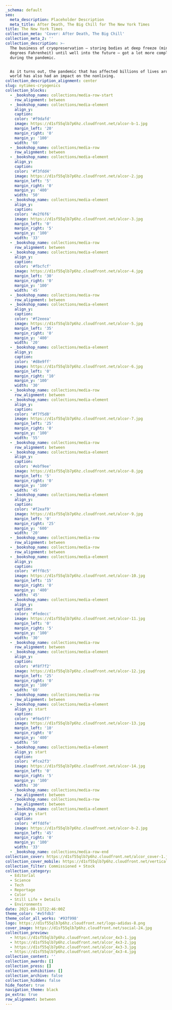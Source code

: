 ```yaml
---
_schema: default
seo:
  meta_description: Placeholder Description
  meta_title: After Death, The Big Chill for The New York Times
title: The New York Times
collection_meta: 'Cover: After Death, The Big Chill'
collection_meta_2: ''
collection_description: >-
  The business of cryopreservation — storing bodies at deep freeze (minus 320
  degrees Fahrenheit) until well into the future — got a lot more complicated
  during the pandemic.


  As it turns out, the pandemic that has affected billions of lives around the
  world has also had an impact on the nonliving.
collection_description_alignment: center
slug: nytimes-cryogenics
collection_blocks:
  - _bookshop_name: collections/media-row-start
    row_alignment: between
  - _bookshop_name: collections/media-element
    align_y:
    caption:
    color: '#f9dafd'
    image: https://d1sf55qlb7p6hz.cloudfront.net/alcor-b-1.jpg
    margin_left: '20'
    margin_right: '0'
    margin_y: '100'
    width: '60'
  - _bookshop_name: collections/media-row
    row_alignment: between
  - _bookshop_name: collections/media-element
    align_y:
    caption:
    color: '#f3fdd4'
    image: https://d1sf55qlb7p6hz.cloudfront.net/alcor-2.jpg
    margin_left: '5'
    margin_right: '0'
    margin_y: '400'
    width: '50'
  - _bookshop_name: collections/media-element
    align_y:
    caption:
    color: '#e2f6f6'
    image: https://d1sf55qlb7p6hz.cloudfront.net/alcor-3.jpg
    margin_left: '0'
    margin_right: '5'
    margin_y: '100'
    width: '33'
  - _bookshop_name: collections/media-row
    row_alignment: between
  - _bookshop_name: collections/media-element
    align_y:
    caption:
    color: '#fbcfcf'
    image: https://d1sf55qlb7p6hz.cloudfront.net/alcor-4.jpg
    margin_left: '30'
    margin_right: '0'
    margin_y: '100'
    width: '45'
  - _bookshop_name: collections/media-row
    row_alignment: between
  - _bookshop_name: collections/media-element
    align_y:
    caption:
    color: '#f2eeea'
    image: https://d1sf55qlb7p6hz.cloudfront.net/alcor-5.jpg
    margin_left: '35'
    margin_right: '0'
    margin_y: '400'
    width: '20'
  - _bookshop_name: collections/media-element
    align_y:
    caption:
    color: '#d8e9ff'
    image: https://d1sf55qlb7p6hz.cloudfront.net/alcor-6.jpg
    margin_left: '0'
    margin_right: '10'
    margin_y: '100'
    width: '30'
  - _bookshop_name: collections/media-row
    row_alignment: between
  - _bookshop_name: collections/media-element
    align_y:
    caption:
    color: '#f7f5d8'
    image: https://d1sf55qlb7p6hz.cloudfront.net/alcor-7.jpg
    margin_left: '25'
    margin_right: '0'
    margin_y: '100'
    width: '55'
  - _bookshop_name: collections/media-row
    row_alignment: between
  - _bookshop_name: collections/media-element
    align_y:
    caption:
    color: '#ebf9ee'
    image: https://d1sf55qlb7p6hz.cloudfront.net/alcor-8.jpg
    margin_left: '5'
    margin_right: '0'
    margin_y: '100'
    width: '45'
  - _bookshop_name: collections/media-element
    align_y:
    caption:
    color: '#f2eaf9'
    image: https://d1sf55qlb7p6hz.cloudfront.net/alcor-9.jpg
    margin_left: '0'
    margin_right: '25'
    margin_y: '600'
    width: '20'
  - _bookshop_name: collections/media-row
    row_alignment: between
  - _bookshop_name: collections/media-row
    row_alignment: between
  - _bookshop_name: collections/media-element
    align_y:
    caption:
    color: '#fff8c5'
    image: https://d1sf55qlb7p6hz.cloudfront.net/alcor-10.jpg
    margin_left: '15'
    margin_right: '0'
    margin_y: '400'
    width: '45'
  - _bookshop_name: collections/media-element
    align_y:
    caption:
    color: '#fedecc'
    image: https://d1sf55qlb7p6hz.cloudfront.net/alcor-11.jpg
    margin_left: '0'
    margin_right: '5'
    margin_y: '100'
    width: '30'
  - _bookshop_name: collections/media-row
    row_alignment: between
  - _bookshop_name: collections/media-element
    align_y:
    caption:
    color: '#f8f7f2'
    image: https://d1sf55qlb7p6hz.cloudfront.net/alcor-12.jpg
    margin_left: '25'
    margin_right: '0'
    margin_y: '100'
    width: '60'
  - _bookshop_name: collections/media-row
    row_alignment: between
  - _bookshop_name: collections/media-element
    align_y: start
    caption:
    color: '#f6e5ff'
    image: https://d1sf55qlb7p6hz.cloudfront.net/alcor-13.jpg
    margin_left: '10'
    margin_right: '0'
    margin_y: '400'
    width: '50'
  - _bookshop_name: collections/media-element
    align_y: start
    caption:
    color: '#fce2f3'
    image: https://d1sf55qlb7p6hz.cloudfront.net/alcor-14.jpg
    margin_left: '0'
    margin_right: '5'
    margin_y: '100'
    width: '30'
  - _bookshop_name: collections/media-row
    row_alignment: between
  - _bookshop_name: collections/media-row
    row_alignment: between
  - _bookshop_name: collections/media-element
    align_y: start
    caption:
    color: '#ffddfe'
    image: https://d1sf55qlb7p6hz.cloudfront.net/alcor-b-2.jpg
    margin_left: '45'
    margin_right: '0'
    margin_y: '100'
    width: '33'
  - _bookshop_name: collections/media-row-end
collection_cover: https://d1sf55qlb7p6hz.cloudfront.net/alcor_cover-1.jpg
collection_cover_mobile: https://d1sf55qlb7p6hz.cloudfront.net/verticalcovers-56.jpg
collection_filter: Commissioned + Stock
collection_category:
  - Editorial
  - Science
  - Tech
  - Reportage
  - Color
  - Still Life + Details
  - Environments
date: 2021-08-11T22:46:00Z
theme_color: '#e5fdb3'
theme_color_all_works: '#93f998'
logo: https://d1sf55qlb7p6hz.cloudfront.net/logo-adidas-8.png
cover_image: https://d1sf55qlb7p6hz.cloudfront.net/social-24.jpg
collection_preview:
  - https://d1sf55qlb7p6hz.cloudfront.net/alcor_4x3-1.jpg
  - https://d1sf55qlb7p6hz.cloudfront.net/alcor_4x3-2.jpg
  - https://d1sf55qlb7p6hz.cloudfront.net/alcor_4x3-3.jpg
  - https://d1sf55qlb7p6hz.cloudfront.net/alcor_4x3-4.jpg
collection_content: ''
collection_awards: []
collection_press: []
collection_exhibition: []
collection_archive: false
collection_hidden: false
hide_footer: true
navigation_theme: black
px_extra: true
row_alignment: between
---
```


